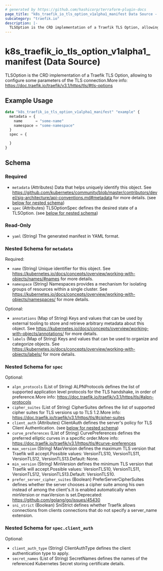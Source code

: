 ```yaml
---
# generated by https://github.com/hashicorp/terraform-plugin-docs
page_title: "k8s_traefik_io_tls_option_v1alpha1_manifest Data Source - terraform-provider-k8s"
subcategory: "traefik.io"
description: |-
  TLSOption is the CRD implementation of a Traefik TLS Option, allowing to configure some parameters of the TLS connection.More info: https://doc.traefik.io/traefik/v3.1/https/tls/#tls-options
---
```


# k8s_traefik_io_tls_option_v1alpha1_manifest (Data Source)

TLSOption is the CRD implementation of a Traefik TLS Option, allowing to configure some parameters of the TLS connection.More info: https://doc.traefik.io/traefik/v3.1/https/tls/#tls-options

## Example Usage

```terraform
data "k8s_traefik_io_tls_option_v1alpha1_manifest" "example" {
  metadata = {
    name      = "some-name"
    namespace = "some-namespace"
  }
  spec = {

  }
}
```

<!-- schema generated by tfplugindocs -->
## Schema

### Required

- `metadata` (Attributes) Data that helps uniquely identify this object. See https://github.com/kubernetes/community/blob/master/contributors/devel/sig-architecture/api-conventions.md#metadata for more details. (see [below for nested schema](#nestedatt--metadata))
- `spec` (Attributes) TLSOptionSpec defines the desired state of a TLSOption. (see [below for nested schema](#nestedatt--spec))

### Read-Only

- `yaml` (String) The generated manifest in YAML format.

<a id="nestedatt--metadata"></a>
### Nested Schema for `metadata`

Required:

- `name` (String) Unique identifier for this object. See https://kubernetes.io/docs/concepts/overview/working-with-objects/names/#names for more details.
- `namespace` (String) Namespaces provides a mechanism for isolating groups of resources within a single cluster. See https://kubernetes.io/docs/concepts/overview/working-with-objects/namespaces/ for more details.

Optional:

- `annotations` (Map of String) Keys and values that can be used by external tooling to store and retrieve arbitrary metadata about this object. See https://kubernetes.io/docs/concepts/overview/working-with-objects/annotations/ for more details.
- `labels` (Map of String) Keys and values that can be used to organize and categorize objects. See https://kubernetes.io/docs/concepts/overview/working-with-objects/labels/ for more details.


<a id="nestedatt--spec"></a>
### Nested Schema for `spec`

Optional:

- `alpn_protocols` (List of String) ALPNProtocols defines the list of supported application level protocols for the TLS handshake, in order of preference.More info: https://doc.traefik.io/traefik/v3.1/https/tls/#alpn-protocols
- `cipher_suites` (List of String) CipherSuites defines the list of supported cipher suites for TLS versions up to TLS 1.2.More info: https://doc.traefik.io/traefik/v3.1/https/tls/#cipher-suites
- `client_auth` (Attributes) ClientAuth defines the server's policy for TLS Client Authentication. (see [below for nested schema](#nestedatt--spec--client_auth))
- `curve_preferences` (List of String) CurvePreferences defines the preferred elliptic curves in a specific order.More info: https://doc.traefik.io/traefik/v3.1/https/tls/#curve-preferences
- `max_version` (String) MaxVersion defines the maximum TLS version that Traefik will accept.Possible values: VersionTLS10, VersionTLS11, VersionTLS12, VersionTLS13.Default: None.
- `min_version` (String) MinVersion defines the minimum TLS version that Traefik will accept.Possible values: VersionTLS10, VersionTLS11, VersionTLS12, VersionTLS13.Default: VersionTLS10.
- `prefer_server_cipher_suites` (Boolean) PreferServerCipherSuites defines whether the server chooses a cipher suite among his own instead of among the client's.It is enabled automatically when minVersion or maxVersion is set.Deprecated: https://github.com/golang/go/issues/45430
- `sni_strict` (Boolean) SniStrict defines whether Traefik allows connections from clients connections that do not specify a server_name extension.

<a id="nestedatt--spec--client_auth"></a>
### Nested Schema for `spec.client_auth`

Optional:

- `client_auth_type` (String) ClientAuthType defines the client authentication type to apply.
- `secret_names` (List of String) SecretNames defines the names of the referenced Kubernetes Secret storing certificate details.
